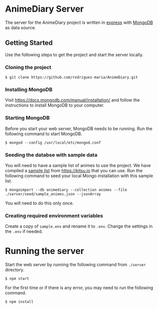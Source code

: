 # AnimeDiary Server
The server for the AnimeDiary project is written in [express](https://expressjs.com/) with [MongoDB](https://www.mongodb.com/) as data source.

## Getting Started
Use the following steps to get the project and start the server locally.

### Cloning the project

```
$ git clone https://github.com/rodriguez-maria/AnimeDiary.git
```

### Installing MongoDB

Visit https://docs.mongodb.com/manual/installation/ and follow the instructions to install MongoDB to your computer.


### Starting MongoDB
Before you start your web server, MongoDB needs to be running. Run the following command to start MongoDB.

```
$ mongod --config /usr/local/etc/mongod.conf
```

### Seeding the databse with sample data
You will need to have a sample list of animes to use the project. We have compiled a [sample list](https://github.com/rodriguez-maria/AnimeDiary/blob/master/server/seed/sample_animes.json) from https://kitsu.io that you can use. Run the following command to seed your local Mongo installation with this sample list.

```
$ mongoimport --db animediary --collection animes --file ./server/seed/sample_animes.json --jsonArray
```
You will need to do this only once.

### Creating required environment variables 
Create a copy of `sample.env` and rename it to `.env`. Change the settings in the `.env` if needed.


# Running the server
Start the web server by running the following command from `./server` directory.

````
$ npm start
````

For the first time or if there is any error, you may need to run the following command.

```
$ npm install
```
